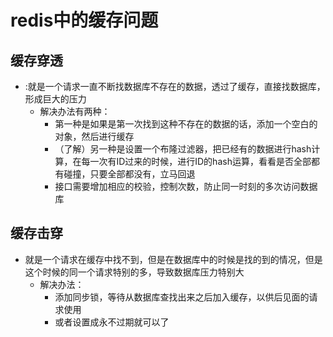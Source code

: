 # redis中的缓存问题

## 缓存穿透

* :就是一个请求一直不断找数据库不存在的数据，透过了缓存，直接找数据库，形成巨大的压力
  * 解决办法有两种：
    * 第一种是如果是第一次找到这种不存在的数据的话，添加一个空白的对象，然后进行缓存
    * （了解）另一种是设置一个布隆过滤器，把已经有的数据进行hash计算，在每一次有ID过来的时候，进行ID的hash运算，看看是否全部都有碰撞，只要全部都没有，立马回退
    * 接口需要增加相应的校验，控制次数，防止同一时刻的多次访问数据库

## 缓存击穿

* 就是一个请求在缓存中找不到，但是在数据库中的时候是找的到的情况，但是这个时候的同一个请求特别的多，导致数据库压力特别大
  * 解决办法：
    * 添加同步锁，等待从数据库查找出来之后加入缓存，以供后见面的请求使用
    * 或者设置成永不过期就可以了





